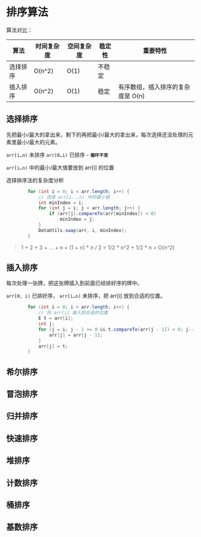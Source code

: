 # 排序算法

算法对比：

算法|时间复杂度|空间复杂度|稳定性|重要特性
---|---|---|---|---
选择排序|O(n^2)|O(1)|不稳定|
插入排序|O(n^2)|O(1)|稳定|有序数组，插⼊排序的复杂度是 O(n)


## 选择排序

先把最⼩/最大的拿出来，剩下的再把最⼩/最大的拿出来，每次选择还没处理的元素⾥最⼩/最大的元素。

`arr[i…n)` 未排序  `arr[0…i)` 已排序 - **`循环不变`**

`arr[i…n)` 中的最⼩/最大值要放到 arr[i] 的位置

选择排序法的复杂度分析
```java
        for (int i = 0; i < arr.length; i++) {
            // 选择 arr[i...n) 中的最小值
            int minIndex = i;
            for (int j = i; j < arr.length; j++) {
                if (arr[j].compareTo(arr[minIndex]) < 0)
                    minIndex = j;
            }
            DataUtils.swap(arr, i, minIndex);
        }
```

> 1 + 2 + 3 + … + n = (1 + n) * n / 2 = 1/2 * n^2 + 1/2 * n = O(n^2)


## 插入排序

每次处理⼀张牌，把这张牌插⼊到前⾯已经排好序的牌中。

`arr[0, i)` 已排好序， `arr[i…n)` 未排序，把 arr[i] 放到合适的位置。

```java
        for (int i = 0; i < arr.length; i++) {
            // 将 arr[i] 插入到合适的位置
            E t = arr[i];
            int j;
            for (j = i; j - 1 >= 0 && t.compareTo(arr[j - 1]) < 0; j--) {
                arr[j] = arr[j - 1];
            }
            arr[j] = t;
        }
```

## 希尔排序

## 冒泡排序

## 归并排序

## 快速排序

## 堆排序

## 计数排序

## 桶排序

## 基数排序
